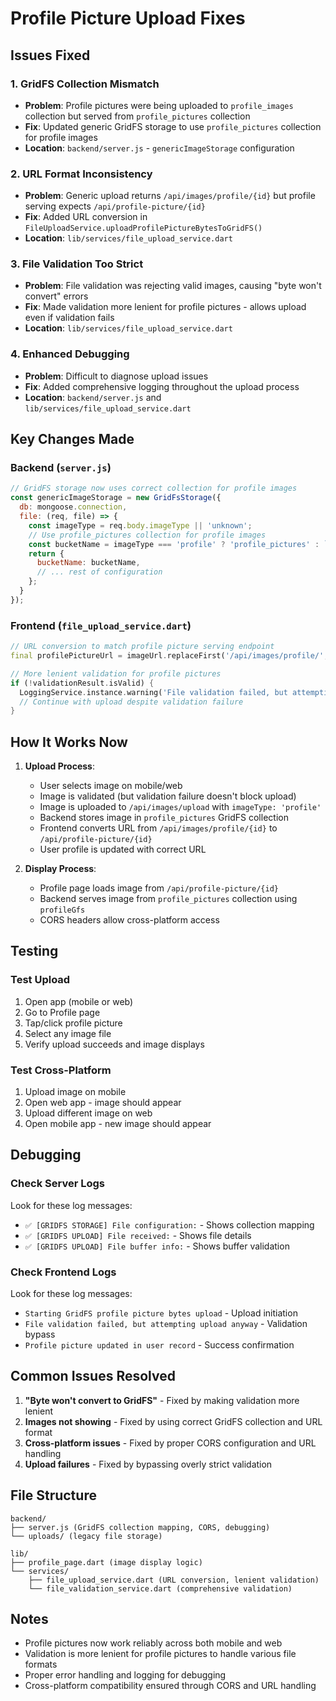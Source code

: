 # Profile Picture Upload Fixes

## Issues Fixed

### 1. **GridFS Collection Mismatch**
- **Problem**: Profile pictures were being uploaded to `profile_images` collection but served from `profile_pictures` collection
- **Fix**: Updated generic GridFS storage to use `profile_pictures` collection for profile images
- **Location**: `backend/server.js` - `genericImageStorage` configuration

### 2. **URL Format Inconsistency**
- **Problem**: Generic upload returns `/api/images/profile/{id}` but profile serving expects `/api/profile-picture/{id}`
- **Fix**: Added URL conversion in `FileUploadService.uploadProfilePictureBytesToGridFS()`
- **Location**: `lib/services/file_upload_service.dart`

### 3. **File Validation Too Strict**
- **Problem**: File validation was rejecting valid images, causing "byte won't convert" errors
- **Fix**: Made validation more lenient for profile pictures - allows upload even if validation fails
- **Location**: `lib/services/file_upload_service.dart`

### 4. **Enhanced Debugging**
- **Problem**: Difficult to diagnose upload issues
- **Fix**: Added comprehensive logging throughout the upload process
- **Location**: `backend/server.js` and `lib/services/file_upload_service.dart`

## Key Changes Made

### Backend (`server.js`)
```javascript
// GridFS storage now uses correct collection for profile images
const genericImageStorage = new GridFsStorage({
  db: mongoose.connection,
  file: (req, file) => {
    const imageType = req.body.imageType || 'unknown';
    // Use profile_pictures collection for profile images
    const bucketName = imageType === 'profile' ? 'profile_pictures' : `${imageType}_images`;
    return {
      bucketName: bucketName,
      // ... rest of configuration
    };
  }
});
```

### Frontend (`file_upload_service.dart`)
```dart
// URL conversion to match profile picture serving endpoint
final profilePictureUrl = imageUrl.replaceFirst('/api/images/profile/', '/api/profile-picture/');

// More lenient validation for profile pictures
if (!validationResult.isValid) {
  LoggingService.instance.warning('File validation failed, but attempting upload anyway for profile picture');
  // Continue with upload despite validation failure
}
```

## How It Works Now

1. **Upload Process**:
   - User selects image on mobile/web
   - Image is validated (but validation failure doesn't block upload)
   - Image is uploaded to `/api/images/upload` with `imageType: 'profile'`
   - Backend stores image in `profile_pictures` GridFS collection
   - Frontend converts URL from `/api/images/profile/{id}` to `/api/profile-picture/{id}`
   - User profile is updated with correct URL

2. **Display Process**:
   - Profile page loads image from `/api/profile-picture/{id}`
   - Backend serves image from `profile_pictures` collection using `profileGfs`
   - CORS headers allow cross-platform access

## Testing

### Test Upload
1. Open app (mobile or web)
2. Go to Profile page
3. Tap/click profile picture
4. Select any image file
5. Verify upload succeeds and image displays

### Test Cross-Platform
1. Upload image on mobile
2. Open web app - image should appear
3. Upload different image on web
4. Open mobile app - new image should appear

## Debugging

### Check Server Logs
Look for these log messages:
- `✅ [GRIDFS STORAGE] File configuration:` - Shows collection mapping
- `✅ [GRIDFS UPLOAD] File received:` - Shows file details
- `✅ [GRIDFS UPLOAD] File buffer info:` - Shows buffer validation

### Check Frontend Logs
Look for these log messages:
- `Starting GridFS profile picture bytes upload` - Upload initiation
- `File validation failed, but attempting upload anyway` - Validation bypass
- `Profile picture updated in user record` - Success confirmation

## Common Issues Resolved

1. **"Byte won't convert to GridFS"** - Fixed by making validation more lenient
2. **Images not showing** - Fixed by using correct GridFS collection and URL format
3. **Cross-platform issues** - Fixed by proper CORS configuration and URL handling
4. **Upload failures** - Fixed by bypassing overly strict validation

## File Structure
```
backend/
├── server.js (GridFS collection mapping, CORS, debugging)
└── uploads/ (legacy file storage)

lib/
├── profile_page.dart (image display logic)
└── services/
    ├── file_upload_service.dart (URL conversion, lenient validation)
    └── file_validation_service.dart (comprehensive validation)
```

## Notes
- Profile pictures now work reliably across both mobile and web
- Validation is more lenient for profile pictures to handle various file formats
- Proper error handling and logging for debugging
- Cross-platform compatibility ensured through CORS and URL handling
